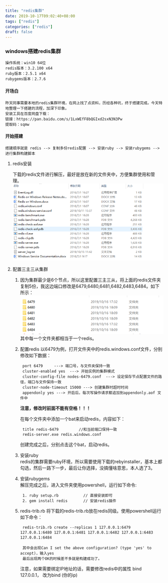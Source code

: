 ```yaml
---
title: "redis集群"
date: 2019-10-17T09:02:40+08:00
tags: ["redis"]
categories: ["redis"]
draft: false
---
```


<meta name="referrer" content="no-referrer" />

### windows搭建redis集群  
    操作系统：win10 64位  
    redis版本：3.2.100 x64  
    ruby版本：2.5.1 x64  
    rubygems版本：2.7.6  

#### 开场白  
    昨天同事需要本地的redis集群环境，在网上找了点资料，历经各种坑，终于搭建完成。今天特地整理一下搭建的流程，加深下印象。
    安装工具在百度网盘下载：   
    链接：https://pan.baidu.com/s/1LxWEfF8bQGIxd2sxN3N3Pw
    提取码：sqmw 

#### 开始搭建
    搭建顺序就是 redis --> 复制多份redis配置 --> 安装ruby --> 安装rubygems --> 进行集群构建脚本

1.  redis安装

    下载的redis文件进行解压，最好是放在新的文件夹中，方便集群使用和管理。  
    ![文件](/images/redis/20191017094637.png)
    
2. 配置三主三从集群

    1. 因为集群最少是6个节点，所以这里配置三主三从，将上面的redis文件夹复制5份，我这边端口修改是6479,6480,6481,6482,6483,6484。如下所示：
    ![三主三从](/images/redis/20191017095130.png)
    其中每一个文件夹都相当于一个redis。

    2. 配置redis
        以6479为例，打开文件夹中的redis.windows.conf文件，分别修改如下数据： 
 
            port 6479     ---> 端口号，与文件夹保持一致  
            cluster-enabled yes  ---> 开始实例的集群模式  
            cluster-config-file nodes-6479.conf  ---> 设定保存节点配置文件的路径，端口与文件保持一致  
            cluster-node-timeout 15000 ---> 创建集群时超时时间 
            appendonly yes ---> 开启后，每次写操作请求都追加到appendonly.aof 文件中  
        **注意，修改时前面不能有空格！！！**  
          
        在每个文件夹中添加一个bat来启动redis，内容如下：

            title redis-6479         //和当前端口保持一致
            redis-server.exe redis.windows.conf
        创建完成之后，分别点击这个bat，启动redis。  
    3. 安装ruby  
        redis的集群需要ruby环境，所以需要使用下载的rebyinstaller，基本上都勾选，然后一路下一步，最后让你选择，没搞懂啥意思，本人选了3。
    4. 安装rubygems  
        解压完成之后，进入文件夹使用powershell，运行如下命令:  
        
            1. ruby setup.rb           // 直接安装即可
            2. gem install redis       // 安装redis插件
    5. redis-trib.rb
        将下载的redis-trib.rb放在redis同级。使用powershell运行如下命令：  

            redis-trib.rb create --replicas 1 127.0.0.1:6479 127.0.0.1:6480 127.0.0.1:6481 127.0.0.1:6482 127.0.0.1:6483 127.0.0.1:6484

            其中会出现Can I set the above configuration? (type 'yes' to accept)，输入yes
            最后出现两个OK的时候差不多就是构建成功了。
        
        注意，如果需要绑定IP地址的话，需要修改redis中的属性 bind 127.0.0.1， 改为bind (你的ip)
